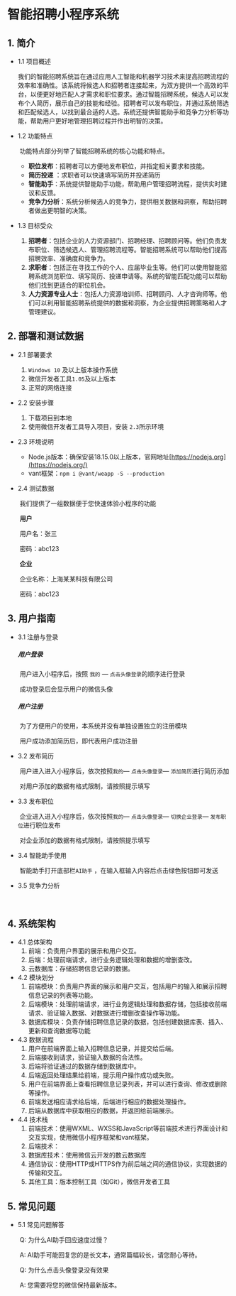 # 智能招聘小程序系统

## 1. 简介
- 1.1 项目概述

  ​       我们的智能招聘系统旨在通过应用人工智能和机器学习技术来提高招聘流程的效率和准确性。该系统将候选人和招聘者连接起来，为双方提供一个高效的平台，以便更好地匹配人才需求和职位要求。通过智能招聘系统，候选人可以发布个人简历，展示自己的技能和经验。招聘者可以发布职位，并通过系统筛选和匹配候选人，以找到最合适的人选。系统还提供智能助手和竞争力分析等功能，帮助用户更好地管理招聘过程并作出明智的决策。

- 1.2 功能特点

  ​    功能特点部分列举了智能招聘系统的核心功能和特点。

  - **职位发布**：招聘者可以方便地发布职位，并指定相关要求和技能。
  - **简历投递** ：求职者可以快速填写简历并投递简历
  - **智能助手**：系统提供智能助手功能，帮助用户管理招聘流程，提供实时建议和反馈。
  - **竞争力分析**：系统分析候选人的竞争力，提供相关数据和洞察，帮助招聘者做出更明智的决策。

- 1.3 目标受众

  1. **招聘者**：包括企业的人力资源部门、招聘经理、招聘顾问等。他们负责发布职位、筛选候选人、管理招聘流程等。智能招聘系统可以帮助他们提高招聘效率、准确度和竞争力。
  2. **求职者**：包括正在寻找工作的个人、应届毕业生等。他们可以使用智能招聘系统浏览职位、填写简历、投递申请等。系统的智能匹配功能可以帮助他们找到更适合的职位机会。
  3. **人力资源专业人士**：包括人力资源培训师、招聘顾问、人才咨询师等。他们可以利用智能招聘系统提供的数据和洞察，为企业提供招聘策略和人才管理建议。

  

## 2. 部署和测试数据

- 2.1 部署要求

  1.  `Windows 10` 及以上版本操作系统
  2.   微信开发者工具`1.05`及以上版本
  3.   正常的网络连接

- 2.2 安装步骤

  1. 下载项目到本地
  2. 使用微信开发者工具导入项目，安装 `2.3`所示环境

- 2.3 环境说明

  - Node.js版本：确保安装18.15.0以上版本，官网地址[https://nodejs.org](https://nodejs.org/)
  - vant框架：`npm i @vant/weapp -S --production`

  

- 2.4 测试数据

  ​        我们提供了一组数据便于您快速体验小程序的功能

  ​        **用户**

  ​             用户名：张三

  ​             密码：abc123 

  ​        **企业**

  ​			 企业名称：上海某某科技有限公司

  ​             密码：abc123				   

  

## 3. 用户指南

- 3.1 注册与登录

  ##### 	用户登录

  ​	用户进入小程序后，按照 `我的` — `点击头像登录`的顺序进行登录	

  ​	成功登录后会显示用户的微信头像

  ##### 	用户注册

  ​	为了方便用户的使用，本系统并没有单独设置独立的注册模块

  ​    用户成功添加简历后，即代表用户成功注册

- 3.2 发布简历

  ​    用户进入进入小程序后，依次按照`我的`— `点击头像登录`— `添加简历`进行简历添加

  ​    对用户添加的数据有格式限制，请按照提示填写

- 3.3 发布职位

  ​    企业进入进入小程序后，依次按照`我的`— `点击头像登录`— `切换企业登录`— `发布职位`进行职位发布

  ​    对企业添加的数据有格式限制，请按照提示填写

- 3.4 智能助手使用

  ​    智能助手打开底部栏`AI助手` ，在输入框输入内容后点击绿色按钮即可发送

- 3.5 竞争力分析

  ​    

## 4. 系统架构
- 4.1 总体架构
  1. 前端：负责用户界面的展示和用户交互。
  2. 后端：处理前端请求，进行业务逻辑处理和数据的增删查改。
  3. 云数据库：存储招聘信息记录的数据。
- 4.2 模块划分
  1. 前端模块：负责用户界面的展示和用户交互，包括用户的输入和展示招聘信息记录的列表等功能。
  2. 后端模块：处理前端请求，进行业务逻辑处理和数据存储，包括接收前端请求、验证输入数据、对数据进行增删改查操作等功能。
  3. 数据库模块：负责存储招聘信息记录的数据，包括创建数据库表、插入、更新和查询数据等功能
- 4.3 数据流程
  1. 用户在前端界面上输入招聘信息记录，并提交给后端。
  2. 后端接收到请求，验证输入数据的合法性。
  3. 后端将验证通过的数据存储到数据库中。
  4. 后端返回处理结果给前端，提示用户操作成功或失败。
  5. 用户在前端界面上查看招聘信息记录列表，并可以进行查询、修改或删除等操作。
  6. 前端发送相应请求给后端，后端进行相应的数据处理操作。
  7. 后端从数据库中获取相应的数据，并返回给前端展示。
- 4.4 技术栈
  1. 前端技术：使用WXML、WXSS和JavaScript等前端技术进行界面设计和交互实现，使用微信小程序框架和vant框架。
  2. 后端技术：
  3. 数据库技术：使用微信云开发的数云数据库
  4. 通信协议：使用HTTP或HTTPS作为前后端之间的通信协议，实现数据的传输和交互。
  5. 其他工具：版本控制工具（如Git），微信开发者工具

## 5. 常见问题

- 5.1 常见问题解答

  ​	Q: 为什么AI助手回应速度过慢？

  ​    A:  AI助手可能回复您的是长文本，通常篇幅较长，请您耐心等待。
  
  
  
  ​    Q: 为什么点击头像登录没有效果
  
  ​    A:  您需要将您的微信保持最新版本。
  
  
  
  
  
  



